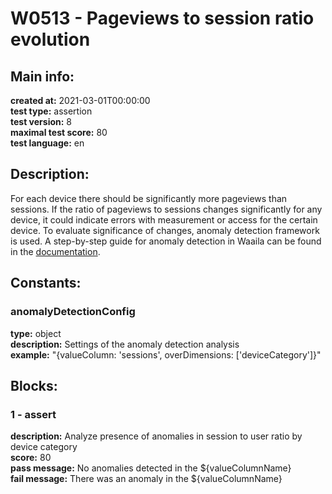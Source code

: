 # W0513 - Pageviews to session ratio evolution  
## Main info:  
**created at:** 2021-03-01T00:00:00  
**test type:** assertion  
**test version:** 8  
**maximal test score:** 80  
**test language:** en  
## Description:  
For each device there should be significantly more pageviews than sessions. If the ratio of pageviews to sessions changes significantly for any device, it could indicate errors with measurement or access for the certain device. To evaluate significance of changes, anomaly detection framework is used. A step-by-step guide for anomaly detection in Waaila can be found in the <a href=https://waaila.com/en/docs/waaila/writing/anomaly-detection/#isdayofweekanomaly target = _blank>documentation</a>.  
## Constants:  
### anomalyDetectionConfig
**type:** object  
**description:** Settings of the anomaly detection analysis  
**example:** "{valueColumn: 'sessions', overDimensions: ['deviceCategory']}"  
## Blocks:  
### 1 - assert
**description:** Analyze presence of anomalies in session to user ratio by device category  
**score:** 80  
**pass message:** No anomalies detected in the ${valueColumnName}  
**fail message:** There was an anomaly in the ${valueColumnName}  
